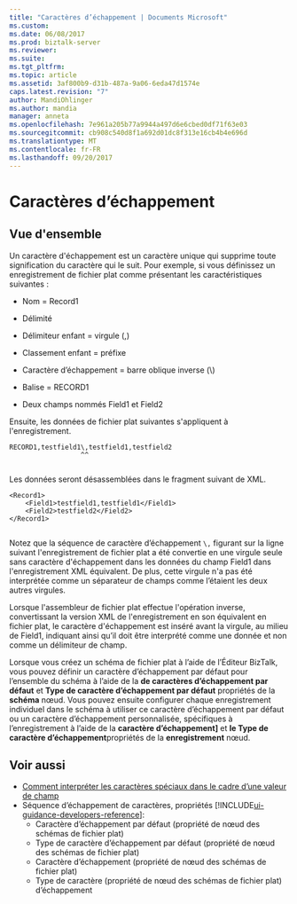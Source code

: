 ```yaml
---
title: "Caractères d’échappement | Documents Microsoft"
ms.custom: 
ms.date: 06/08/2017
ms.prod: biztalk-server
ms.reviewer: 
ms.suite: 
ms.tgt_pltfrm: 
ms.topic: article
ms.assetid: 3af800b9-d31b-487a-9a06-6eda47d1574e
caps.latest.revision: "7"
author: MandiOhlinger
ms.author: mandia
manager: anneta
ms.openlocfilehash: 7e961a205b77a9944a497d6e6cbed0df71f63e03
ms.sourcegitcommit: cb908c540d8f1a692d01dc8f313e16cb4b4e696d
ms.translationtype: MT
ms.contentlocale: fr-FR
ms.lasthandoff: 09/20/2017
---
```

# <a name="escape-characters"></a>Caractères d’échappement

## <a name="overview"></a>Vue d'ensemble
Un caractère d'échappement est un caractère unique qui supprime toute signification du caractère qui le suit. Pour exemple, si vous définissez un enregistrement de fichier plat comme présentant les caractéristiques suivantes :  
  
-   Nom = Record1  
  
-   Délimité  
  
-   Délimiteur enfant = virgule (,)  
  
-   Classement enfant = préfixe  
  
-   Caractère d’échappement = barre oblique inverse (\\)  
  
-   Balise = RECORD1  
  
-   Deux champs nommés Field1 et Field2  
  
 Ensuite, les données de fichier plat suivantes s'appliquent à l'enregistrement.  
  
```  
RECORD1,testfield1\,testfield1,testfield2  
                  ^^  
  
```  
  
 Les données seront désassemblées dans le fragment suivant de XML.  
  
```  
<Record1>  
    <Field1>testfield1,testfield1</Field1>  
    <Field2>testfield2</Field2>  
</Record1>  
  
```  
  
 Notez que la séquence de caractère d’échappement `\,` figurant sur la ligne suivant l'enregistrement de fichier plat a été convertie en une virgule seule sans caractère d'échappement dans les données du champ Field1 dans l'enregistrement XML équivalent. De plus, cette virgule n'a pas été interprétée comme un séparateur de champs comme l’étaient les deux autres virgules.  
  
 Lorsque l'assembleur de fichier plat effectue l'opération inverse, convertissant la version XML de l'enregistrement en son équivalent en fichier plat, le caractère d'échappement est inséré avant la virgule, au milieu de Field1, indiquant ainsi qu’il doit être interprété comme une donnée et non comme un délimiteur de champ.  
  
 Lorsque vous créez un schéma de fichier plat à l’aide de l’Éditeur BizTalk, vous pouvez définir un caractère d’échappement par défaut pour l’ensemble du schéma à l’aide de la **de caractères d’échappement par défaut** et **Type de caractère d’échappement par défaut** propriétés de la **schéma** nœud. Vous pouvez ensuite configurer chaque enregistrement individuel dans le schéma à utiliser ce caractère d’échappement par défaut ou un caractère d’échappement personnalisée, spécifiques à l’enregistrement à l’aide de la **caractère d’échappement]** et **le Type de caractère d’échappement**propriétés de la **enregistrement** nœud.  
  
## <a name="see-also"></a>Voir aussi  
- [Comment interpréter les caractères spéciaux dans le cadre d’une valeur de champ](../core/ways-to-interpret-special-characters-as-part-of-a-field-value.md)  
- Séquence d’échappement de caractères, propriétés [!INCLUDE[ui-guidance-developers-reference](../includes/ui-guidance-developers-reference.md)]:  
    - Caractère d’échappement par défaut (propriété de nœud des schémas de fichier plat)
    - Type de caractère d’échappement par défaut (propriété de nœud des schémas de fichier plat)
    - Caractère d’échappement (propriété de nœud des schémas de fichier plat)  
    - Type de caractère (propriété de nœud des schémas de fichier plat) d’échappement